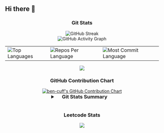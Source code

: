 ## Hi there 👋

<!--
**ben-cuff/ben-cuff** is a ✨ _special_ ✨ repository because its `README.md` (this file) appears on your GitHub profile.

Here are some ideas to get you started:

- 🔭 I’m currently working on ...
- 🌱 I’m currently learning ...
- 👯 I’m looking to collaborate on ...
- 🤔 I’m looking for help with ...
- 💬 Ask me about ...
- 📫 How to reach me: ...
- 😄 Pronouns: ...
- ⚡ Fun fact: ...
-->

<h3 align="center">Git Stats</h3>

<div align="center">
 
  <img src="https://streak-stats.demolab.com/?user=ben-cuff&theme=highcontrast&hide_border=true" alt="GitHub Streak" />
  <br>
   <img src="https://github-readme-activity-graph.vercel.app/graph?username=ben-cuff&custom_title=Ben's%20GitHub%20Activity%20Graph&hide_border=true&border_radius=15&bg_color=000000&color=FFD700&line=1E90FF&point=1E90FF&area_color=000000&title_color=FFD700&area=true" alt="GitHub Activity Graph" />
<br>
<div align="center">
<table>
  <tr>
    <td>
      <img src="https://github-readme-stats.vercel.app/api/top-langs/?username=ben-cuff&hide=html&hide_border=true&layout=compact&langs_count=8&theme=highcontrast" alt="Top Languages">
    </td>
    <td>
      <img src="https://github-profile-summary-cards.vercel.app/api/cards/repos-per-language?username=ben-cuff&theme=highcontrast&hide_border=true" alt="Repos Per Language">
    </td>
    <td>
      <img src="https://github-profile-summary-cards.vercel.app/api/cards/most-commit-language?username=ben-cuff&theme=highcontrast&hide_border=true" alt="Most Commit Language">
    </td>
  </tr>
</table>

</div>

<img src="https://github-profile-summary-cards.vercel.app/api/cards/profile-details?username=ben-cuff&theme=highcontrast&hide_border=true">

### GitHub Contribution Chart

<a href="https://github.com/ben-cuff">
    <img src="https://ghchart.rshah.org/ben-cuff" alt="ben-cuff's GitHub Contribution Chart">
</a>

<details>
  <summary style="font-size: 1.17em; font-weight: bold;">
    <img src="https://github.com/SP-XD/SP-XD/blob/main/images/lightning.gif?raw=true" width="10" />&nbsp;&nbsp;Git Stats Summary&nbsp;&nbsp;<img src="https://github.com/SP-XD/SP-XD/blob/main/images/lightning.gif?raw=true" width="10" />
  </summary>
  
  <img src="https://myreadme.vercel.app/api/embed/ben-cuff?panels=userstatistics,toprepositories,toplanguages,commitgraph" alt="ben-cuff's GitHub Stats">
      <img src="https://github-readme-bento.vercel.app/stats/ben-cuff?theme=dark" alt="ben-cuff's GitHub Stats">
      <img src="https://stats.dooboo.io/api/github-stats-advanced?login=ben-cuff" alt="Advanced GitHub Stats for ben-cuff" width="400">

</details>

<br>

<h3 align="center">Leetcode Stats</h3>
<p align="center">
  <img align="center" src="https://leetcard.jacoblin.cool/ben-cuff?ext=heatmap"/>
</p>
